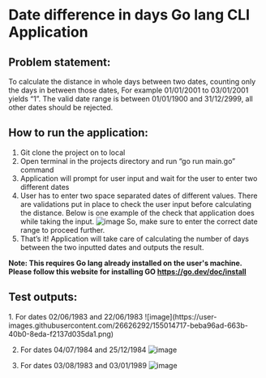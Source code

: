 <h1>Date difference in days Go lang CLI Application</h1>
<h2>Problem statement:</h2>

To calculate the distance in whole days between two dates, counting only the days in between those dates, For example 01/01/2001 to 03/01/2001 yields “1”. The valid date range is between 01/01/1900 and 31/12/2999, all other dates should be rejected.

<h2>How to run the application:</h2>

1.	Git clone the project on to local 
2.	Open terminal in the projects directory and run “go run main.go” command
3.	Application will prompt for user input and wait for the user to enter two different dates
4.	User has to enter two space separated dates of different values. There are validations put in place to check the user input before calculating the distance. 
Below is one example of the check that application does while taking the input.
![image](https://user-images.githubusercontent.com/26626292/155014704-68903043-31e3-4c14-b2e7-c366d28da979.png)
  So, make sure to enter the correct date range to proceed further.
5.	That’s it! Application will take care of calculating the number of days between the two inputted dates and outputs the result.


**Note: This requires Go lang already installed on the user's machine. Please follow this website for installing GO https://go.dev/doc/install**

<h2>Test outputs:</h2>
1.	For dates 02/06/1983 and 22/06/1983
 ![image](https://user-images.githubusercontent.com/26626292/155014717-beba96ad-663b-40b0-8eda-f2137d035da1.png)


2.	For dates 04/07/1984 and 25/12/1984
 ![image](https://user-images.githubusercontent.com/26626292/155014732-22e401b6-16b2-4d18-83d5-70ca83a7686a.png)


3.	For dates 03/08/1983 and 03/01/1989
 ![image](https://user-images.githubusercontent.com/26626292/155014744-928e5bbc-5c4d-4db4-b4ef-ddf7d365ca41.png)




